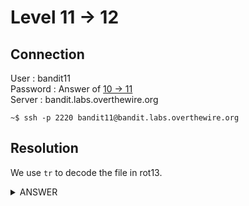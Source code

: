 # Level 11 → 12

## Connection

User : bandit11 <br />
Password : Answer of [10 → 11](10-11.md) <br />
Server : bandit.labs.overthewire.org

```console
~$ ssh -p 2220 bandit11@bandit.labs.overthewire.org
```

## Resolution

We use `tr` to decode the file in rot13.

<details><summary>ANSWER</summary>
<p>

Password for next level :

```console
bandit11@bandit:~$ cat data.txt | tr '[A-Za-z]' '[N-ZA-Mn-za-m]'
The password is 5Te8Y4drgCRfCx8ugdwuEX8KFC6k2EUu
```

</p>
</details>